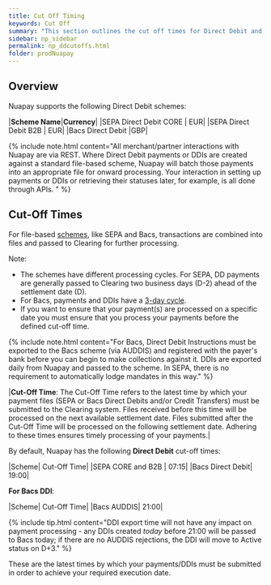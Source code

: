 ```yaml
---
title: Cut Off Timing
keywords: Cut Off
summary: "This section outlines the cut off times for Direct Debit and Direct Debit Instructions."
sidebar: np_sidebar
permalink: np_ddcutoffs.html
folder: prodNuapay
---
```



## Overview

Nuapay supports the following Direct Debit schemes:

|**Scheme Name**|**Currency**|
|SEPA Direct Debit CORE | EUR|
|SEPA Direct Debit B2B | EUR|
|Bacs Direct Debit |GBP|

{% include note.html content="All merchant/partner interactions with Nuapay are via REST. Where Direct Debit payments or  DDIs are created against a standard file-based scheme, Nuapay will batch those payments into an appropriate file for onward processing. Your interaction in setting up payments or DDIs or retrieving their statuses later, for example, is all done through APIs. " %}

## Cut-Off Times

For file-based <a href="#" data-toggle="tooltip" data-original-title="{{site.data.glossary.scheme}}">schemes</a>, like SEPA and Bacs, transactions are combined into files and passed to Clearing for further processing.

Note:
* The schemes have different processing cycles. For SEPA, DD payments are generally passed to Clearing two business days (D-2) ahead of the settlement date (D).
* For Bacs, payments and DDIs have a <a href="#" data-toggle="tooltip" data-original-title="{{site.data.glossary.bacs_ct_cycle}}">3-day cycle</a>.
* If you want to ensure that your payment(s) are processed on a specific date you must ensure that you process your payments before the defined cut-off time.

{% include note.html content="For Bacs, Direct Debit Instructions must be exported to the Bacs scheme (via AUDDIS) and registered with the payer's bank before you can begin to make collections against it. DDIs are exported daily from Nuapay and passed to the scheme. In SEPA, there is no requirement to automatically lodge mandates in this way." %}


|**Cut-Off Time**: The Cut-Off Time refers to the latest time by which your payment files (SEPA or Bacs Direct Debits and/or Credit Transfers) must be submitted to the Clearing system. Files received before this time will be processed on the next available settlement date. Files submitted after the Cut-Off Time will be processed on the following settlement date. Adhering to these times ensures timely processing of your payments.|

By default, Nuapay has the following **Direct Debit** cut-off times:

|Scheme| Cut-Off Time|
|SEPA CORE and B2B | 07:15| 
|Bacs Direct Debit| 19:00| 

**For Bacs DDI**:

|Scheme| Cut-Off Time|
|Bacs AUDDIS| 21:00|

{% include tip.html content="DDI export time will not have any impact on payment processing - any DDIs created *today* before 21:00 will be passed to Bacs today; if there are no AUDDIS rejections, the DDI will move to Active status on D+3." %}


These are the latest times by which your payments/DDIs must be submitted in order to achieve your required execution date.

